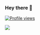 ### Hey there 👋 

 

[![Profile views](https://hits.seeyoufarm.com/api/count/incr/badge.svg?url=https%3A%2F%2Fgithub.com%2Fyou-think-you-are-special&count_bg=%2322272E&title_bg=%23347D39&icon=&icon_color=%23FFFFFF&title=Profile+views&edge_flat=false)](https://github.com/you-think-you-are-special)

<a href="https://www.linkedin.com/in/sanderli/">
  <img align="left" src="https://github-readme-stats.vercel.app/api?username=you-think-you-are-special&show_icons=true&count_private=true&include_all_commits=true&cache_seconds=1800&hide_title=true&hide=contribs,issues&hide_border=false&border_radius=5&bg_color=FFFFFF&icon_color=22272E&text_color=22272E&title_color=22272E&hide_rank=true"/>
</a>



<!--
**you-think-you-are-special/you-think-you-are-special** is a ✨ _special_ ✨ repository because its `README.md` (this file) appears on your GitHub profile.

Here are some ideas to get you started:

- 🔭 I’m currently working on ...
- 🌱 I’m currently learning ...
- 👯 I’m looking to collaborate on ...
- 🤔 I’m looking for help with ...
- 💬 Ask me about ...
- 📫 How to reach me: ...
- 😄 Pronouns: ...
- ⚡ Fun fact: ...
-->
